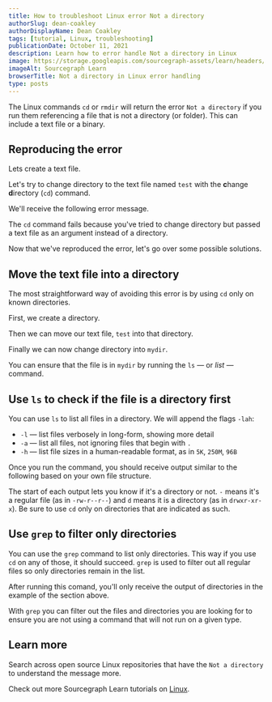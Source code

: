 ```yaml
---
title: How to troubleshoot Linux error Not a directory
authorSlug: dean-coakley
authorDisplayName: Dean Coakley
tags: [tutorial, Linux, troubleshooting]
publicationDate: October 11, 2021
description: Learn how to error handle Not a directory in Linux
image: https://storage.googleapis.com/sourcegraph-assets/learn/headers/sourcegraph-learn-header.png
imageAlt: Sourcegraph Learn
browserTitle: Not a directory in Linux error handling
type: posts
---
```


The Linux commands `cd` or `rmdir` will return the error `Not a directory` if you run them referencing a file that is not a directory (or folder). This can include a text file or a binary.

## Reproducing the error

Lets create a text file.

<Highlighter
input='echo "test" > test'
language='bash'
/>

Let's try to change directory to the text file named `test` with the **c**hange **d**irectory (`cd`) command.

<Highlighter
input='cd test'
language='bash'
/>

We'll receive the following error message.

<Highlighter
input='cd: not a directory: test'
language='bash'
/>

The `cd` command fails because you've tried to change directory but passed a text file as an argument instead of a directory.

Now that we've reproduced the error, let's go over some possible solutions.

## Move the text file into a directory

The most straightforward way of avoiding this error is by using `cd` only on known directories.

First, we create a directory.

<Highlighter
input='mkdir mydir'
language='bash'
/>

Then we can move our text file, `test` into that directory.

<Highlighter
input='mv test mydir/test'
language='bash'
/>

Finally we can now change directory into `mydir`.

<Highlighter
input='cd mydir'
language='bash'
/>

You can ensure that the file is in `mydir` by running the `ls` — or _list_ — command.

## Use `ls` to check if the file is a directory first

You can use `ls` to list all files in a directory. We will append the flags `-lah`:

* `-l` — list files verbosely in long-form, showing more detail
* `-a` — list all files, not ignoring files that begin with `.`
* `-h` — list file sizes in a human-readable format, as in `5K`, `250M`, `96B`


<Highlighter
input='ls -lah'
language='bash'
/>

Once you run the command, you should receive output similar to the following based on your own file structure. 

<Highlighter
input='total 1848
-rw-r--r--    1 user  Users   156B 11 Oct 12:17 .babelrc
-rw-r--r--    1 user  Users    72B 11 Oct 12:24 .env
-rw-r--r--    1 user  Users   204B 11 Oct 20:12 .eslintrc.js
-rw-r--r--    1 user  Users   390B 11 Oct 12:17 .eslintrc.json
drwxr-xr-x   14 user  Users   448B 11 Oct 20:25 .git
drwxr-xr-x    3 user  Users    96B 11 Oct 12:17 .githooks
drwxr-xr-x    4 user  Users   128B 11 Oct 12:17 .github
...'
language='bash'
/>

The start of each output lets you know if it's a directory or not. `-` means it's a regular file (as in `-rw-r--r--`) and `d` means it is a directory (as in `drwxr-xr-x`). Be sure to use `cd` only on directories that are indicated as such. 

## Use `grep` to filter only directories

You can use the `grep` command to list only directories. This way if you use `cd` on any of those, it should succeed. `grep` is used to filter out all regular files so only directories remain in the list.

<Highlighter
input='ls -lAh | grep "^d"'
language='bash'
/>

After running this comand, you'll only receive the output of directories in the example of the section above. 

<Highlighter
input='drwxr-xr-x   14 user  Users   448B 11 Oct 20:25 .git
drwxr-xr-x    3 user  Users    96B 11 Oct 12:17 .githooks
drwxr-xr-x    4 user  Users   128B 11 Oct 12:17 .github
...'
language='bash'
/>

With `grep` you can filter out the files and directories you are looking for to ensure you are not using a command that will not run on a given type. 


## Learn more

Search across open source Linux repositories that have the `Not a directory` to understand the message more.

<SourcegraphSearch query="Not a directory" patternType="literal"/>

Check out more Sourcegraph Learn tutorials on [Linux](https://learn.sourcegraph.com/tags/linux).
